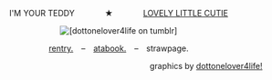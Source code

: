 <p align="center">
  I'M YOUR TEDDY⠀⠀ ⠀ ⠀ ★⠀⠀ ⠀ ⠀ <ins>LOVELY LITTLE CUTIE</ins>
</p>

<p align="center">
  <img src="https://64.media.tumblr.com/2cf9793e0746c1bb1d7064b4f82504a1/fb46aad48f364cda-06/s400x600/f6993af52739f81f4a91259f779a5fd34b2f4c5f.pnj" alt="[dottonelover4life on tumblr]"/>
</p>

<p align="center">
  <a href=https://rentry.co/blameshed>rentry.</a> ⠀–⠀ <a href=https://shedletsky.atabook.org/>atabook.</a> ⠀–⠀ strawpage.
</p>

<p align="right">
graphics by <ins>dottonelover4life!</ins>
</p>
